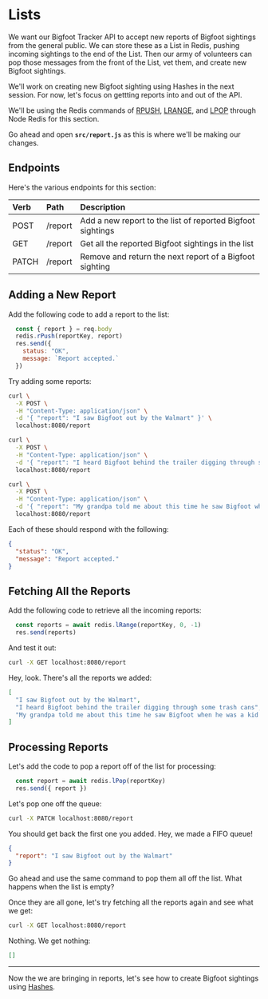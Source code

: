 # Lists #

We want our Bigfoot Tracker API to accept new reports of Bigfoot sightings from the general public. We can store these as a List in Redis, pushing incoming sightings to the end of the List. Then our army of volunteers can pop those messages from the front of the List, vet them, and create new Bigfoot sightings.

We'll work on creating new Bigfoot sighting using Hashes in the next session. For now, let's focus on gettting reports into and out of the API.

We'll be using the Redis commands of [RPUSH](https://redis.io/commands/rpush/), [LRANGE](https://redis.io/commands/lrange/), and [LPOP](https://redis.io/commands/lpop/) through Node Redis for this section.

Go ahead and open **`src/report.js`** as this is where we'll be making our changes.

## Endpoints ##

Here's the various endpoints for this section:

| Verb  | Path    | Description
|:------|:--------|:------------------------------------------------------------
| POST  | /report | Add a new report to the list of reported Bigfoot sightings
| GET   | /report | Get all the reported Bigfoot sightings in the list
| PATCH | /report | Remove and return the next report of a Bigfoot sighting

## Adding a New Report ##

Add the following code to add a report to the list:

```javascript
  const { report } = req.body
  redis.rPush(reportKey, report)
  res.send({
    status: "OK",
    message: `Report accepted.`
  })
```

Try adding some reports:

```bash
curl \
  -X POST \
  -H "Content-Type: application/json" \
  -d '{ "report": "I saw Bigfoot out by the Walmart" }' \
  localhost:8080/report

curl \
  -X POST \
  -H "Content-Type: application/json" \
  -d '{ "report": "I heard Bigfoot behind the trailer digging through some trash cans" }' \
  localhost:8080/report

curl \
  -X POST \
  -H "Content-Type: application/json" \
  -d '{ "report": "My grandpa told me about this time he saw Bigfoot when he was a kid in Kentucky" }' \
  localhost:8080/report
```

Each of these should respond with the following:

```json
{
  "status": "OK",
  "message": "Report accepted."
}
```

## Fetching All the Reports ##

Add the following code to retrieve all the incoming reports:

```javascript
  const reports = await redis.lRange(reportKey, 0, -1)
  res.send(reports)
```

And test it out:

```bash
curl -X GET localhost:8080/report
```

Hey, look. There's all the reports we added:

```json
[
  "I saw Bigfoot out by the Walmart",
  "I heard Bigfoot behind the trailer digging through some trash cans",
  "My grandpa told me about this time he saw Bigfoot when he was a kid in Kentucky"
]
```

## Processing Reports

Let's add the code to pop a report off of the list for processing:

```javascript
  const report = await redis.lPop(reportKey)
  res.send({ report })
```

Let's pop one off the queue:

```bash
curl -X PATCH localhost:8080/report
```

You should get back the first one you added. Hey, we made a FIFO queue!

```json
{
  "report": "I saw Bigfoot out by the Walmart"
}
```

Go ahead and use the same command to pop them all off the list. What happens when the list is empty?

Once they are all gone, let's try fetching all the reports again and see what we get:

```bash
curl -X GET localhost:8080/report
```

Nothing. We get nothing:
```json
[]
```

----------------------------------------

Now the we are bringing in reports, let's see how to create Bigfoot sightings using [Hashes](12-NODE-REDIS-HASHES.md).
